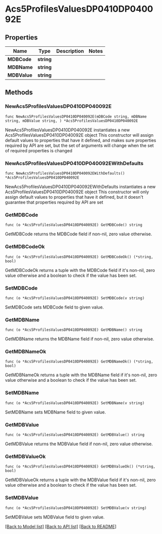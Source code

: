 # Acs5ProfilesValuesDP0410DP040092E

## Properties

Name | Type | Description | Notes
------------ | ------------- | ------------- | -------------
**MDBCode** | **string** |  | 
**MDBName** | **string** |  | 
**MDBValue** | **string** |  | 

## Methods

### NewAcs5ProfilesValuesDP0410DP040092E

`func NewAcs5ProfilesValuesDP0410DP040092E(mDBCode string, mDBName string, mDBValue string, ) *Acs5ProfilesValuesDP0410DP040092E`

NewAcs5ProfilesValuesDP0410DP040092E instantiates a new Acs5ProfilesValuesDP0410DP040092E object
This constructor will assign default values to properties that have it defined,
and makes sure properties required by API are set, but the set of arguments
will change when the set of required properties is changed

### NewAcs5ProfilesValuesDP0410DP040092EWithDefaults

`func NewAcs5ProfilesValuesDP0410DP040092EWithDefaults() *Acs5ProfilesValuesDP0410DP040092E`

NewAcs5ProfilesValuesDP0410DP040092EWithDefaults instantiates a new Acs5ProfilesValuesDP0410DP040092E object
This constructor will only assign default values to properties that have it defined,
but it doesn't guarantee that properties required by API are set

### GetMDBCode

`func (o *Acs5ProfilesValuesDP0410DP040092E) GetMDBCode() string`

GetMDBCode returns the MDBCode field if non-nil, zero value otherwise.

### GetMDBCodeOk

`func (o *Acs5ProfilesValuesDP0410DP040092E) GetMDBCodeOk() (*string, bool)`

GetMDBCodeOk returns a tuple with the MDBCode field if it's non-nil, zero value otherwise
and a boolean to check if the value has been set.

### SetMDBCode

`func (o *Acs5ProfilesValuesDP0410DP040092E) SetMDBCode(v string)`

SetMDBCode sets MDBCode field to given value.


### GetMDBName

`func (o *Acs5ProfilesValuesDP0410DP040092E) GetMDBName() string`

GetMDBName returns the MDBName field if non-nil, zero value otherwise.

### GetMDBNameOk

`func (o *Acs5ProfilesValuesDP0410DP040092E) GetMDBNameOk() (*string, bool)`

GetMDBNameOk returns a tuple with the MDBName field if it's non-nil, zero value otherwise
and a boolean to check if the value has been set.

### SetMDBName

`func (o *Acs5ProfilesValuesDP0410DP040092E) SetMDBName(v string)`

SetMDBName sets MDBName field to given value.


### GetMDBValue

`func (o *Acs5ProfilesValuesDP0410DP040092E) GetMDBValue() string`

GetMDBValue returns the MDBValue field if non-nil, zero value otherwise.

### GetMDBValueOk

`func (o *Acs5ProfilesValuesDP0410DP040092E) GetMDBValueOk() (*string, bool)`

GetMDBValueOk returns a tuple with the MDBValue field if it's non-nil, zero value otherwise
and a boolean to check if the value has been set.

### SetMDBValue

`func (o *Acs5ProfilesValuesDP0410DP040092E) SetMDBValue(v string)`

SetMDBValue sets MDBValue field to given value.



[[Back to Model list]](../README.md#documentation-for-models) [[Back to API list]](../README.md#documentation-for-api-endpoints) [[Back to README]](../README.md)


